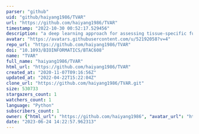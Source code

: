 ```yaml
---
parser: "github"
uid: "github/haiyang1986/TVAR"
url: "https://github.com/haiyang1986/TVAR"
timestamp: "2022-10-30 00:52:17.529456"
description: "a deep learning approach for assessing tissue-specific functional effects of non-coding variants"
avatar: "https://avatars.githubusercontent.com/u/52192058?v=4"
repo_url: "https://github.com/haiyang1986/TVAR"
doi: "10.1093/BIOINFORMATICS/BTAC608"
name: "TVAR"
full_name: "haiyang1986/TVAR"
html_url: "https://github.com/haiyang1986/TVAR"
created_at: "2020-11-07T09:16:56Z"
updated_at: "2022-04-22T15:22:04Z"
clone_url: "https://github.com/haiyang1986/TVAR.git"
size: 530733
stargazers_count: 1
watchers_count: 1
language: "Python"
subscribers_count: 1
owner: {"html_url": "https://github.com/haiyang1986", "avatar_url": "https://avatars.githubusercontent.com/u/52192058?v=4", "login": "haiyang1986", "type": "User"}
date: "2023-06-24 14:22:57.962313"
---
```

